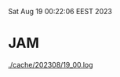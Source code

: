 Sat Aug 19 00:22:06 EEST 2023
# JAM
<a href='./cache/202308/19_00.log'>./cache/202308/19_00.log</a>
